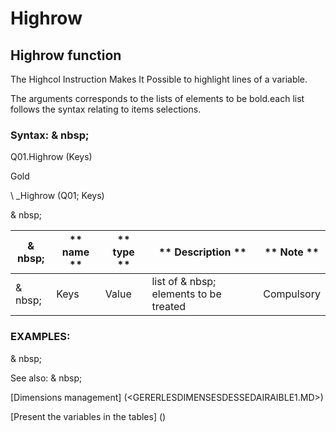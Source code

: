 # Highrow

## Highrow function

The Highcol Instruction Makes It Possible to highlight lines of a variable.

The arguments corresponds to the lists of elements to be bold.each list follows the syntax relating to items selections.

### Syntax: & nbsp;

Q01.Highrow (Keys)

Gold

\ _Highrow (Q01; Keys)

& nbsp;

| & nbsp; | ** name ** | ** type ** | ** Description ** | ** Note ** |
| --- | --- | --- | --- | --- |
| & nbsp; | Keys | Value | list of & nbsp; elements to be treated | Compulsory |

### EXAMPLES:

& nbsp;

See also: & nbsp;

[Dimensions management] (<GERERLESDIMENSESDESSEDAIRAIBLE1.MD>)

[Present the variables in the tables] (<PertERDERLESVARIABLE WHILESTAB1.MD>)